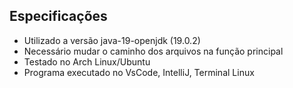 ## Especificações

* Utilizado a versão java-19-openjdk (19.0.2) 
* Necessário mudar o caminho dos arquivos na função principal
* Testado no Arch Linux/Ubuntu
* Programa executado no VsCode, IntelliJ, Terminal Linux
